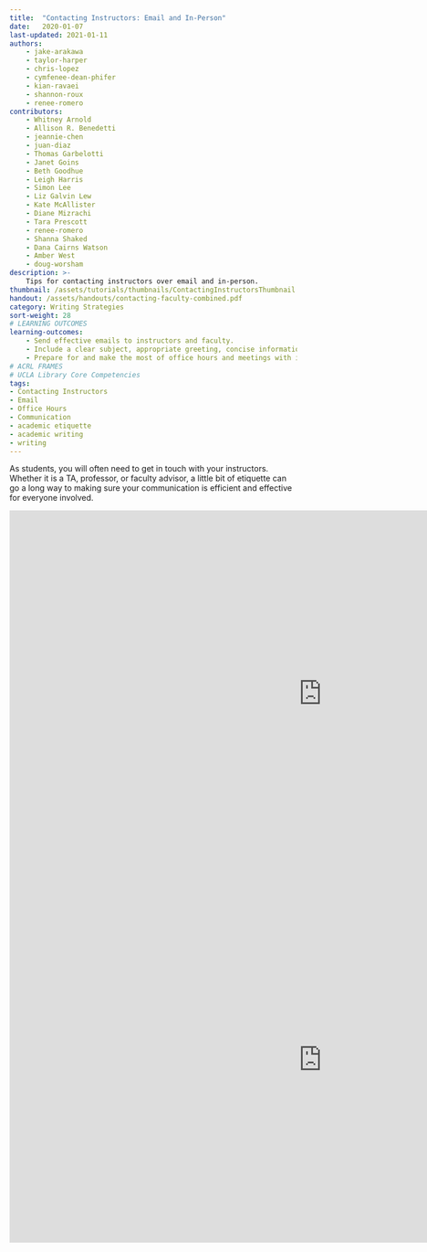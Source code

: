 ```yaml
---
title:  "Contacting Instructors: Email and In-Person"
date:   2020-01-07
last-updated: 2021-01-11
authors: 
    - jake-arakawa
    - taylor-harper
    - chris-lopez
    - cymfenee-dean-phifer
    - kian-ravaei
    - shannon-roux
    - renee-romero
contributors:
    - Whitney Arnold 
    - Allison R. Benedetti
    - jeannie-chen
    - juan-diaz 
    - Thomas Garbelotti
    - Janet Goins
    - Beth Goodhue
    - Leigh Harris
    - Simon Lee
    - Liz Galvin Lew
    - Kate McAllister
    - Diane Mizrachi
    - Tara Prescott 
    - renee-romero 
    - Shanna Shaked
    - Dana Cairns Watson
    - Amber West
    - doug-worsham
description: >-
    Tips for contacting instructors over email and in-person.
thumbnail: /assets/tutorials/thumbnails/ContactingInstructorsThumbnail.png
handout: /assets/handouts/contacting-faculty-combined.pdf
category: Writing Strategies
sort-weight: 28
# LEARNING OUTCOMES
learning-outcomes:
    - Send effective emails to instructors and faculty.
    - Include a clear subject, appropriate greeting, concise information, and a professional signature in instructor and faculty emails.
    - Prepare for and make the most of office hours and meetings with instructors and faculty.
# ACRL FRAMES
# UCLA Library Core Competencies
tags:
- Contacting Instructors
- Email
- Office Hours
- Communication
- academic etiquette 
- academic writing
- writing
---
```


As students, you will often need to get in touch with your instructors. Whether it is a TA, professor, or faculty advisor, a little bit of etiquette can go a long way to making sure your communication is efficient and effective for everyone involved.

<div class="mb-5">
  <iframe src="https://ccle.ucla.edu/mod/hvp/embed.php?id=3565659" width="1094" height="641" frameborder="0" allowfullscreen="allowfullscreen"></iframe><script src="https://ccle.ucla.edu/mod/hvp/library/js/h5p-resizer.js" charset="UTF-8"></script>
</div>

<div>
  <iframe src="https://ccle.ucla.edu/mod/hvp/embed.php?id=3565830" width="1094" height="641" frameborder="0" allowfullscreen="allowfullscreen"></iframe><script src="https://ccle.ucla.edu/mod/hvp/library/js/h5p-resizer.js" charset="UTF-8"></script>
</div>